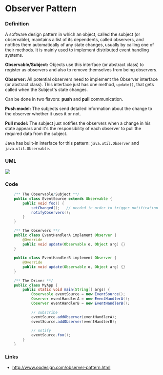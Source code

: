 # Observer Pattern

### Definition

A software design pattern in which an object, called the subject (or observable), maintains a list of its dependents, called observers, and notifies them automatically of any state changes, usually by calling one of their methods. It is mainly used to implement distributed event handling systems.

**Observable/Subject:** Objects use this interface (or abstract class) to register as observers and also to remove themselves from being observers.

**Observer:** All potential observers need to implement the Observer interface (or abstract class). This interface just has one method, `update()`, that gets called when the Subject's state changes.

Can be done in two flavors: **push** and **pull** communication.

**Push model:** The subjects send detailed information about the change to the observer whether it uses it or not. 

**Pull model:** The subject just notifies the observers when a change in his state appears and it's the responsibility of each observer to pull the required data from the subject.


Java has built-in interface for this pattern: `java.util.Observer` and `java.util.Observable`.

### UML

![](http://www.oodesign.com/images/design_patterns/behavioral/observer_implementation_-_uml_class_diagram.gif)

### Code

```java
	/** The Observable/Subject **/
	public class EventSource extends Observable {
		public void foo() {
			setChanged();	// needed in order to trigger notification
			notifyObservers();
		}
	}
	
	/** The Observers **/
	public class EventHandlerA implement Observer {
		@Override
		public void update(Observable o, Object arg) {}
	}
	
	public class EventHandlerB implement Observer {
		@Override
		public void update(Observable o, Object arg) {}
	}
	
	/** The Driver **/
	public class MyApp {
		public static void main(String[] args) {
			Observable eventSource = new EventSource();
			Observer eventHandlerA = new EventHandlerA();
			Observer eventHandlerB = new EventHandlerB();
			
			// subscribe
			eventSource.addObserver(eventHandlerA);
			eventSource.addObserver(eventHandlerB);
			
			// notify
			eventSource.foo();
		}
	}
```

### Links

* http://www.oodesign.com/observer-pattern.html